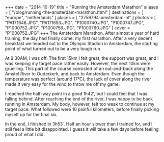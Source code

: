+++
date    = "2014-10-19"
title   = "Running the Amsterdam Marathon"
aliases = [ "/blog/running-the-amsterdam-marathon.html" ]
destinations = [ "europe", "netherlands" ]
places  = [ "2759794-amsterdam-nl" ]
photos  = [
  "PA171646.JPG", "PA171653.JPG", "P1000740.JPG", "P1000747.JPG", "P1000752.JPG",
  "P1000756.JPG", "P1000760.JPG"
]
cover = "P1000752.JPG"
+++
The Amsterdam Marathon. After almost a year of hard training, the day had finally come: my first marathon. After a very decent breakfast we headed out to the Olympic Stadion in Amsterdam, the starting point of what turned out to be a very tough run.
<!--more-->

At 9:30AM, I was off. The first 15km I felt great, the support was great, and I was keeping my target pace rather easily. However, the next 10km were gruelling. This part of the course consisted of an out-and-back along the Amstel River to Ouderkerk, and back to Amsterdam. Even though the temperature was perfect (around 17°C), the lack of cover along the river made it very easy for the wind to throw me off my game.

I reached the half-way point in a good 1h42′, but I could feel that I was falling behind. After reaching the end of the river, I was happy to be back running in Amsterdam. My body, however, felt too weak to continue at my target pace. What followed were 10 painful kilometers, before finally picking myself up for the final six.

In the end, I finished in 3h53′. Half an hour slower than I trained for, and I still feel a little bit disappointed. I guess it will take a few days before feeling proud of what I did.